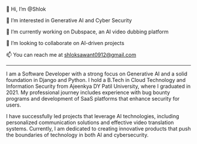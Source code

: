👋 Hi, I’m @Shlok

👀 I’m interested in Generative AI and Cyber Security

🌱 I’m currently working on Dubspace, an AI video dubbing platform

💞️ I’m looking to collaborate on AI-driven projects

📫 You can reach me at shloksawant0912@gmail.com

------------------------------------------------------------------

I am a Software Developer with a strong focus on Generative AI and a solid foundation in Django and Python. I hold a B.Tech in Cloud Technology and Information Security from Ajeenkya DY Patil University, where I graduated in 2021. My professional journey includes experience with bug bounty programs and development of SaaS platforms that enhance security for users.

I have successfully led projects that leverage AI technologies, including personalized communication solutions and effective video translation systems. Currently, I am dedicated to creating innovative products that push the boundaries of technology in both AI and cybersecurity.
<!---
Shlok221B/Shlok221B is a ✨ special ✨ repository because its `README.md` (this file) appears on your GitHub profile.
You can click the Preview link to take a look at your changes.
--->
